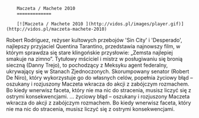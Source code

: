 
        Maczeta / Machete 2010 
        =============
        
        [![Maczeta / Machete 2010 ](http://vidos.pl/images/player.gif)](http://vidos.pl/maczeta-machete-2010)
        
        
 Robert Rodriguez, reżyser kultowych przebojów 'Sin City' i 'Desperado', najlepszy przyjaciel Quentina Tarantino, przedstawia najnowszy film, w którym sprawdza się stare klingońskie przysłowie: „Zemsta najlepiej smakuje na zimno”. Tytułowy mściciel i mistrz w posługiwaniu się bronią sieczną (Danny Trejo), to pochodzący z Meksyku agent federalny, ukrywający się w Stanach Zjednoczonych. Skorumpowany senator (Robert De Niro), który wykorzystuje go do własnych celów, popełnia życiowy błąd – oszukany i rozjuszony Maczeta wkracza do akcji z zabójczym rozmachem. Bo kiedy wnerwisz faceta, który nie ma nic do stracenia, musisz liczyć się z ostrymi konsekwencjami.   ... życiowy błąd – oszukany i rozjuszony Maczeta wkracza do akcji z zabójczym rozmachem. Bo kiedy wnerwisz faceta, który nie ma nic do stracenia, musisz liczyć się z ostrymi konsekwencjami.
    